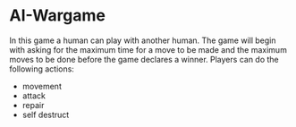# AI-Wargame
In this game a human can play with another human. The game will begin with asking for the maximum time for a move to be made and the maximum moves to be done before the game declares a winner. 
Players can do the following actions:
 - movement
 - attack
 - repair
 - self destruct
